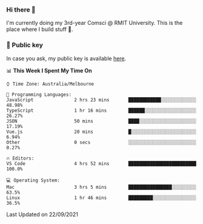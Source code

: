 ### Hi there 👋

I'm currently doing my 3rd-year Comsci @ RMIT University. This is the place where I build stuff 👀. 

### 🔑 Public key

In case you ask, my public key is available [here](https://public.auspham.dev/).

<!--START_SECTION:waka-->
📊 **This Week I Spent My Time On** 

```text
⌚︎ Time Zone: Australia/Melbourne

💬 Programming Languages: 
JavaScript               2 hrs 23 mins       ████████████░░░░░░░░░░░░░   48.98% 
TypeScript               1 hr 16 mins        ██████░░░░░░░░░░░░░░░░░░░   26.27% 
JSON                     50 mins             ████░░░░░░░░░░░░░░░░░░░░░   17.19% 
Vue.js                   20 mins             █░░░░░░░░░░░░░░░░░░░░░░░░   6.94% 
Other                    0 secs              ░░░░░░░░░░░░░░░░░░░░░░░░░   0.27%

🔥 Editors: 
VS Code                  4 hrs 52 mins       █████████████████████████   100.0%

💻 Operating System: 
Mac                      3 hrs 5 mins        ████████████████░░░░░░░░░   63.5% 
Linux                    1 hr 46 mins        █████████░░░░░░░░░░░░░░░░   36.5%

```


 Last Updated on 22/09/2021
<!--END_SECTION:waka-->

<!--
**rockmanvnx6/rockmanvnx6** is a ✨ _special_ ✨ repository because its `README.md` (this file) appears on your GitHub profile.

Here are some ideas to get you started:

- 🔭 I’m currently working on ...
- 🌱 I’m currently learning ...
- 👯 I’m looking to collaborate on ...
- 🤔 I’m looking for help with ...
- 💬 Ask me about ...
- 📫 How to reach me: ...
- 😄 Pronouns: ...
- ⚡ Fun fact: ...
-->
